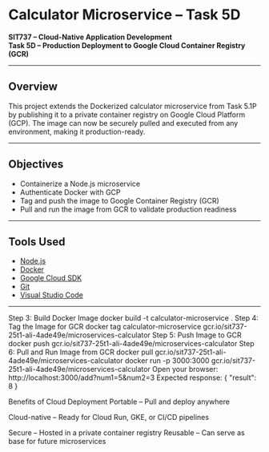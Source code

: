 # Calculator Microservice – Task 5D  
**SIT737 – Cloud-Native Application Development**  
**Task 5D – Production Deployment to Google Cloud Container Registry (GCR)**

---

## Overview  
This project extends the Dockerized calculator microservice from Task 5.1P by publishing it to a private container registry on Google Cloud Platform (GCP). The image can now be securely pulled and executed from any environment, making it production-ready.

---

## Objectives  
- Containerize a Node.js microservice  
- Authenticate Docker with GCP  
- Tag and push the image to Google Container Registry (GCR)  
- Pull and run the image from GCR to validate production readiness

---

## Tools Used  
- [Node.js](https://nodejs.org/en/)  
- [Docker](https://www.docker.com/products/docker-desktop)  
- [Google Cloud SDK](https://cloud.google.com/sdk/docs/install)  
- [Git](https://git-scm.com)  
- [Visual Studio Code](https://code.visualstudio.com/)

---

Step 3: Build Docker Image
docker build -t calculator-microservice .
Step 4: Tag the Image for GCR
docker tag calculator-microservice gcr.io/sit737-25t1-ali-4ade49e/microservices-calculator
Step 5: Push Image to GCR
docker push gcr.io/sit737-25t1-ali-4ade49e/microservices-calculator
Step 6: Pull and Run Image from GCR
docker pull gcr.io/sit737-25t1-ali-4ade49e/microservices-calculator
docker run -p 3000:3000 gcr.io/sit737-25t1-ali-4ade49e/microservices-calculator
Open your browser:
http://localhost:3000/add?num1=5&num2=3
Expected response:
{ "result": 8 }

Benefits of Cloud Deployment
Portable – Pull and deploy anywhere

Cloud-native – Ready for Cloud Run, GKE, or CI/CD pipelines

Secure – Hosted in a private container registry
Reusable – Can serve as base for future microservices
